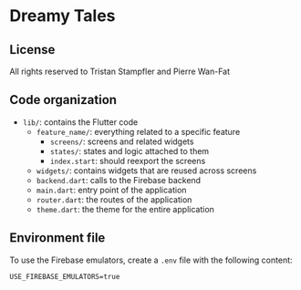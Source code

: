 # Dreamy Tales

## License

All rights reserved to Tristan Stampfler and Pierre Wan-Fat

## Code organization

* `lib/`: contains the Flutter code
  * `feature_name/`: everything related to a specific feature
    * `screens/`: screens and related widgets
    * `states/`: states and logic attached to them
    * `index.start`: should reexport the screens
  * `widgets/`: contains widgets that are reused across screens
  * `backend.dart`: calls to the Firebase backend
  * `main.dart`: entry point of the application
  * `router.dart`: the routes of the application
  * `theme.dart`: the theme for the entire application

## Environment file

To use the Firebase emulators, create a `.env` file with the following content:

```
USE_FIREBASE_EMULATORS=true
```

